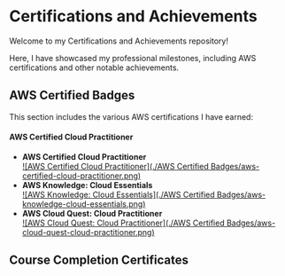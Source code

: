 # Certifications and Achievements

Welcome to my Certifications and Achievements repository!   

Here, I have showcased my professional milestones, including AWS certifications and other notable achievements.

## AWS Certified Badges

This section includes the various AWS certifications I have earned:

#### AWS Certified Cloud Practitioner
- **AWS Certified Cloud Practitioner**  
[![AWS Certified Cloud Practitioner](./AWS Certified Badges/aws-certified-cloud-practitioner.png)](https://www.credly.com/badges/7181be85-0b2f-47d8-ac58-54990e1c0bfb/public_url)
- **AWS Knowledge: Cloud Essentials**  
[![AWS Knowledge: Cloud Essentials](./AWS Certified Badges/aws-knowledge-cloud-essentials.png)](https://www.credly.com/badges/c82344da-1422-4363-b358-faf9771292ac/public_url)
- **AWS Cloud Quest: Cloud Practitioner**  
[![AWS Cloud Quest: Cloud Practitioner](./AWS Certified Badges/aws-cloud-quest-cloud-practitioner.png)](https://www.credly.com/badges/1902feac-8629-49a4-88dd-5165e5b66d9c/public_url)

## Course Completion Certificates
